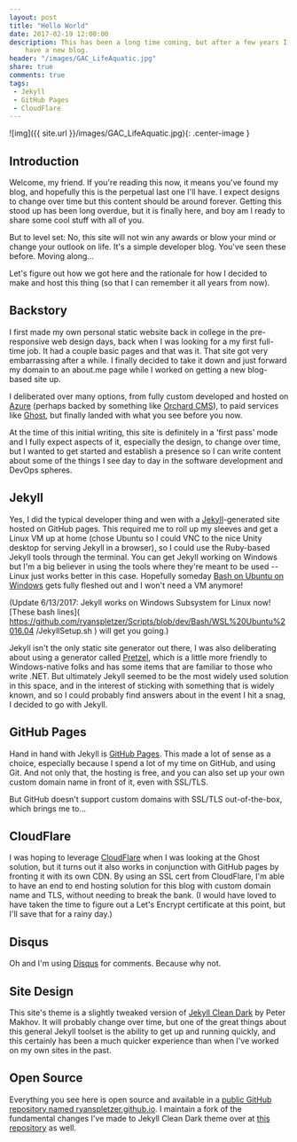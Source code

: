 ```yaml
---
layout: post
title: "Hello World"
date: 2017-02-19 12:00:00
description: This has been a long time coming, but after a few years I finally 
    have a new blog.
header: "/images/GAC_LifeAquatic.jpg"
share: true
comments: true
tags:
 - Jekyll
 - GitHub Pages
 - CloudFlare
---
```


![img]({{ site.url }}/images/GAC_LifeAquatic.jpg){: .center-image }

## Introduction

Welcome, my friend. If you're reading this now, it means you've found my blog,
and hopefully this is the perpetual last one I'll have. I expect designs to
change over time but this content should be around forever. Getting this stood
up has been long overdue, but it is finally here, and boy am I ready to share
some cool stuff with all of you.

But to level set: No, this site will not win any awards or blow your mind or 
change your outlook on life. It's a simple developer blog. You've seen these 
before. Moving along...

Let's figure out how we got here and the rationale for how I decided to make and
host this thing (so that I can remember it all years from now).

## Backstory

I first made my own personal static website back in college in the
pre-responsive web design days, back when I was looking for a my first full-time
job. It had a couple basic pages and that was it. That site got very 
embarrassing after a while. I finally decided to take it down and just forward 
my domain to an about.me page while I worked on getting a new blog-based site
up.

I deliberated over many options, from fully custom developed and hosted on
[Azure](https://azure.microsoft.com) (perhaps backed by something like
[Orchard CMS](http://www.orchardproject.net/)), to paid services like
[Ghost](https://ghost.org/), but finally landed with what you see before you
now.

At the time of this initial writing, this site is definitely in a 'first pass'
mode and I fully expect aspects of it, especially the design, to change over 
time, but  I wanted to get started and establish a presence so I can write 
content about some of the things I see day to day in the software development 
and DevOps spheres.

## Jekyll

Yes, I did the typical developer thing and wen with a
[Jekyll](https://jekyllrb.com/)-generated site hosted on GitHub pages. This
required me to roll up my sleeves and get a Linux VM up at home (chose Ubuntu
so I could VNC to the nice Unity desktop for serving Jekyll in a browser), so I
could use the Ruby-based Jekyll tools through the terminal. You can get Jekyll
working on Windows but I'm a big believer in using the tools where they're meant
to be used -- Linux just works better in this case. Hopefully someday
[Bash on Ubuntu on Windows](
    https://msdn.microsoft.com/en-us/commandline/wsl/about
) gets fully fleshed out and I won't need a VM anymore!

(Update 6/13/2017: Jekyll works on Windows Subsystem for Linux now!
[These bash lines](
    https://github.com/ryanspletzer/Scripts/blob/dev/Bash/WSL%20Ubuntu%2016.04
/JekyllSetup.sh
) will get you going.)

Jekyll isn't the only static site generator out there, I was also deliberating
about using a generator called [Pretzel](https://github.com/Code52/pretzel),
which is a little more friendly to Windows-native folks and has some items that
are familiar to those who write .NET. But ultimately Jekyll seemed to be the
most widely used solution in this space, and in the interest of sticking with
something that is widely known, and so I could probably find answers about in 
the event I hit a snag, I decided to go with Jekyll.

## GitHub Pages

Hand in hand with Jekyll is [GitHub Pages](https://pages.github.com/). This made
a lot of sense as a choice, especially because I spend a lot of my time on
GitHub, and using Git. And not only that, the hosting is free, and you can also
set up your own custom domain name in front of it, even with SSL/TLS.

But GitHub doesn't support custom domains with SSL/TLS out-of-the-box, which
brings me to...

## CloudFlare

I was hoping to leverage [CloudFlare](https://www.cloudflare.com/) when I was
looking at the Ghost solution, but it turns out it also works in conjunction
with GitHub pages by fronting it with its own CDN. By using an SSL cert
from CloudFlare, I'm able to have an end to end hosting solution for this blog 
with custom domain name and TLS, without needing to break the bank. (I would 
have loved to have taken the time to figure out a Let's Encrypt certificate at 
this point, but I'll save that for a rainy day.)

## Disqus

Oh and I'm using [Disqus](https://disqus.com) for comments. Because why not.

## Site Design

This site's theme is a slightly tweaked version of [Jekyll Clean Dark](
    https://github.com/streetturtle/jekyll-clean-dark
) by Peter Makhov. It will probably change over time, but one of the great 
things about this general Jekyll toolset is the ability to get up and running 
quickly, and this certainly has been a much quicker experience than when I've 
worked on my own sites in the past.

## Open Source

Everything you see here is open source and available in a [public GitHub
repository named ryanspletzer.github.io](
    https://github.com/ryanspletzer/ryanspletzer.github.io
). I maintain a fork of the fundamental changes I've made to Jekyll Clean Dark
theme over at [this repository](
    https://github.com/ryanspletzer/jekyll-clean-dark
) as well.

